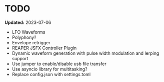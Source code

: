 # TODO

**Updated:** 2023-07-06

- LFO Waveforms
- Polyphony?
- Envelope retrigger
- REAPER JSFX Controller Plugin
- Dynamic waveform generation with pulse width modulation and lerping support
- Use jumper to enable/disable usb file transfer
- Use asyncio library for multitasking?
- Replace config.json with settings.toml
